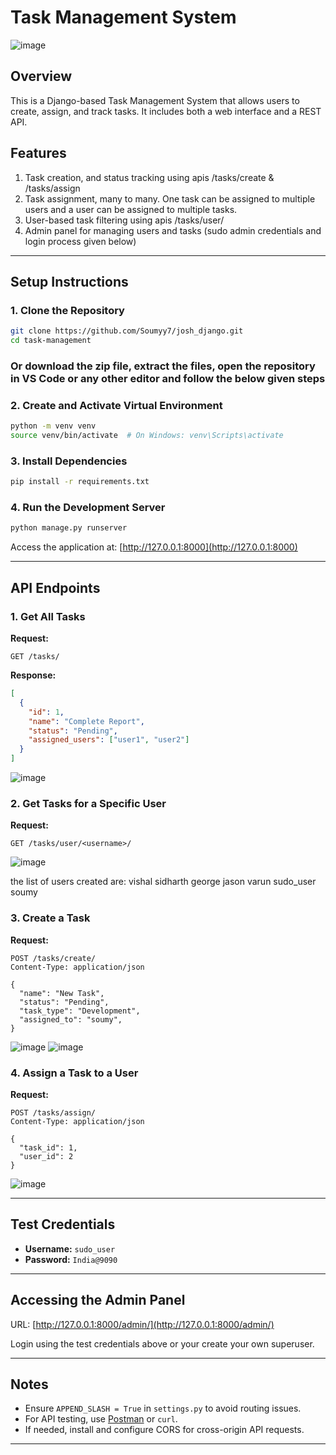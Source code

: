 # Task Management System

![image](https://github.com/user-attachments/assets/abea3167-199f-4a40-8e0d-96386f210f48)


## Overview
This is a Django-based Task Management System that allows users to create, assign, and track tasks. It includes both a web interface and a REST API.

## Features
1. Task creation, and status tracking using apis /tasks/create & /tasks/assign
2. Task assignment, many to many. One task can be assigned to multiple users and a user can be assigned to multiple tasks.
3. User-based task filtering using apis /tasks/user/<username>
4. Admin panel for managing users and tasks (sudo admin credentials and login process given below)

---

## Setup Instructions
### 1. Clone the Repository
```bash
git clone https://github.com/Soumyy7/josh_django.git
cd task-management
```

 ### Or download the zip file, extract the files, open the repository in VS Code or any other editor and follow the below given steps

### 2. Create and Activate Virtual Environment
```bash
python -m venv venv
source venv/bin/activate  # On Windows: venv\Scripts\activate
```

### 3. Install Dependencies
```bash
pip install -r requirements.txt
```

### 4. Run the Development Server
```bash
python manage.py runserver
```
Access the application at: [http://127.0.0.1:8000](http://127.0.0.1:8000)

---

## API Endpoints
### 1. Get All Tasks
**Request:**
```http
GET /tasks/
```
**Response:**
```json
[
  {
    "id": 1,
    "name": "Complete Report",
    "status": "Pending",
    "assigned_users": ["user1", "user2"]
  }
]
```
![image](https://github.com/user-attachments/assets/83d6a236-6091-486e-a4c3-fef866478a70)


### 2. Get Tasks for a Specific User
**Request:**
```http
GET /tasks/user/<username>/
```

![image](https://github.com/user-attachments/assets/d51c24c3-757f-499c-8b21-23365bf883cb)


the list of users created are: 
vishal
sidharth
george
jason
varun
sudo_user
soumy

### 3. Create a Task
**Request:**
```http
POST /tasks/create/
Content-Type: application/json

{
  "name": "New Task",
  "status": "Pending",
  "task_type": "Development",
  "assigned_to": "soumy",
}
```
![image](https://github.com/user-attachments/assets/1af0a307-722f-4ff2-af0f-d87a53e7646e) ![image](https://github.com/user-attachments/assets/9b43c4ec-8168-4ffe-b905-e7418ff92ce8)


### 4. Assign a Task to a User
**Request:**
```http
POST /tasks/assign/
Content-Type: application/json

{
  "task_id": 1,
  "user_id": 2
}
```

![image](https://github.com/user-attachments/assets/388d612d-9d22-4526-8ae3-6e46197277c1)


---

## Test Credentials
- **Username:** `sudo_user`
- **Password:** `India@9090`

---

## Accessing the Admin Panel
URL: [http://127.0.0.1:8000/admin/](http://127.0.0.1:8000/admin/)

Login using the test credentials above or your create your own superuser.

---

## Notes
- Ensure `APPEND_SLASH = True` in `settings.py` to avoid routing issues.
- For API testing, use [Postman](https://www.postman.com/) or `curl`.
- If needed, install and configure CORS for cross-origin API requests.

---
